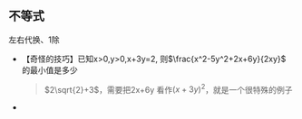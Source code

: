 ## 不等式

左右代换、1除



- 【奇怪的技巧】已知x>0,y>0,x+3y=2, 则$\frac{x^2-5y^2+2x+6y}{2xy}$ 的最小值是多少

  >$2\sqrt{2}+3$，需要把2x+6y 看作$(x+3y)^2$，就是一个很特殊的例子

- 